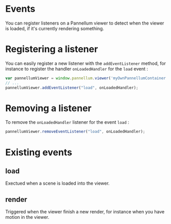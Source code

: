 # Events

You can register listeners on a Pannellum viewer to detect when the viewer is loaded,
 if it's currently rendering something.

# Registering a listener

You can easily register a new listener with the `addEventListener` method, for instance to 
register the handler `onLoadedHandler` for the `load` event :

```js
var pannellumViewer = window.pannellum.viewer('myOwnPannellumContainer', panoCfg);
// ...
pannellumViewer.addEventListener("load", onLoadedHandler);
```

# Removing a listener

To remove the `onLoadedHandler` listener for the event `load` :
```js
pannellumViewer.removeEventListener("load", onLoadedHandler);
```

# Existing events


## load
Exectued when a scene is loaded into the viewer.


## render
Triggered when the viewer finish a new render, for instance when you have motion in the viewer.
